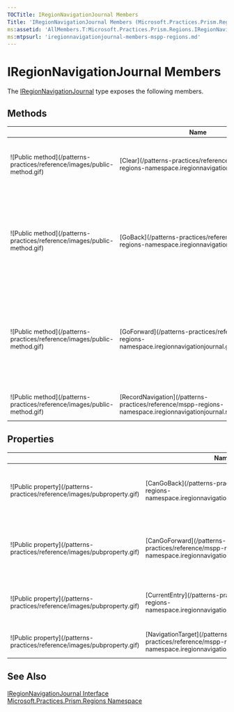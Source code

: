 ```yaml
---
TOCTitle: IRegionNavigationJournal Members
Title: 'IRegionNavigationJournal Members (Microsoft.Practices.Prism.Regions)'
ms:assetid: 'AllMembers.T:Microsoft.Practices.Prism.Regions.IRegionNavigationJournal'
ms:mtpsurl: 'iregionnavigationjournal-members-mspp-regions.md'
---
```



# IRegionNavigationJournal Members

The [IRegionNavigationJournal](/patterns-practices/reference/mspp-regions-namespace.iregionnavigationjournal) type exposes the following members.

## Methods


<table>

<thead>
<tr class="header">
<th> </th>
<th>Name</th>
<th>Description</th>
</tr>
</thead>
<tbody>
<tr class="odd">
<td>![Public method](/patterns-practices/reference/images/public-method.gif)</td>
<td>[Clear](/patterns-practices/reference/mspp-regions-namespace.iregionnavigationjournal.clear)</td>
<td><div class="summary">
Clears the journal of current, back, and forward navigation histories.
</div></td>
</tr>
<tr class="even">
<td>![Public method](/patterns-practices/reference/images/public-method.gif)</td>
<td>[GoBack](/patterns-practices/reference/mspp-regions-namespace.iregionnavigationjournal.goback)</td>
<td><div class="summary">
Navigates to the most recent entry in the back navigation history, or does nothing if no entry exists in back navigation.
</div></td>
</tr>
<tr class="odd">
<td>![Public method](/patterns-practices/reference/images/public-method.gif)</td>
<td>[GoForward](/patterns-practices/reference/mspp-regions-namespace.iregionnavigationjournal.goforward)</td>
<td><div class="summary">
Navigates to the most recent entry in the forward navigation history, or does nothing if no entry exists in forward navigation.
</div></td>
</tr>
<tr class="even">
<td>![Public method](/patterns-practices/reference/images/public-method.gif)</td>
<td>[RecordNavigation](/patterns-practices/reference/mspp-regions-namespace.iregionnavigationjournal.recordnavigation)</td>
<td><div class="summary">
Records the navigation to the entry..
</div></td>
</tr>
</tbody>
</table>

## Properties


<table>

<thead>
<tr class="header">
<th> </th>
<th>Name</th>
<th>Description</th>
</tr>
</thead>
<tbody>
<tr class="odd">
<td>![Public property](/patterns-practices/reference/images/pubproperty.gif)</td>
<td>[CanGoBack](/patterns-practices/reference/mspp-regions-namespace.iregionnavigationjournal.cangoback)</td>
<td><div class="summary">
Gets a value that indicates whether there is at least one entry in the back navigation history.
</div></td>
</tr>
<tr class="even">
<td>![Public property](/patterns-practices/reference/images/pubproperty.gif)</td>
<td>[CanGoForward](/patterns-practices/reference/mspp-regions-namespace.iregionnavigationjournal.cangoforward)</td>
<td><div class="summary">
Gets a value that indicates whether there is at least one entry in the forward navigation history.
</div></td>
</tr>
<tr class="odd">
<td>![Public property](/patterns-practices/reference/images/pubproperty.gif)</td>
<td>[CurrentEntry](/patterns-practices/reference/mspp-regions-namespace.iregionnavigationjournal.currententry)</td>
<td><div class="summary">
Gets the current navigation entry of the content that is currently displayed.
</div></td>
</tr>
<tr class="even">
<td>![Public property](/patterns-practices/reference/images/pubproperty.gif)</td>
<td>[NavigationTarget](/patterns-practices/reference/mspp-regions-namespace.iregionnavigationjournal.navigationtarget)</td>
<td><div class="summary">
Gets or sets the target that implements INavigateAsync.
</div></td>
</tr>
</tbody>
</table>

## See Also

[IRegionNavigationJournal Interface](/patterns-practices/reference/mspp-regions-namespace.iregionnavigationjournal)  
[Microsoft.Practices.Prism.Regions Namespace](/patterns-practices/reference/mspp-regions-namespace)